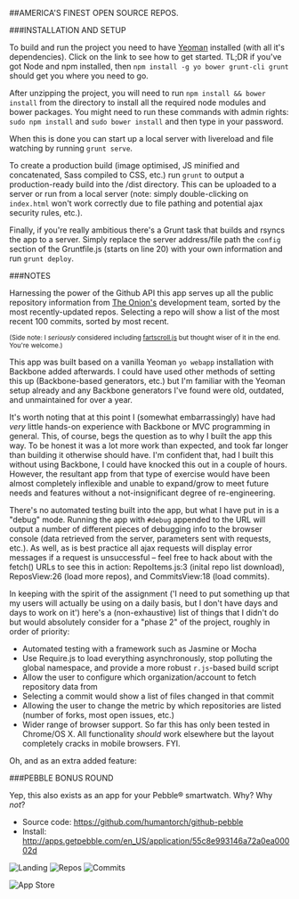 ##AMERICA'S FINEST OPEN SOURCE REPOS.

###INSTALLATION AND SETUP

To build and run the project you need to have [Yeoman](http://yeoman.io/learning/index.html "Getting started with Yeoman") installed (with all it's dependencies). Click on the link to see how to get started. TL;DR if you've got Node and npm installed, then `npm install -g yo bower grunt-cli grunt` should get you where you need to go.

After unzipping the project, you will need to run `npm install && bower install` from the directory to install all the required node modules and bower packages. You might need to run these commands with admin rights: `sudo npm install` and `sudo bower install` and then type in your password.

When this is done you can start up a local server with livereload and file watching by running `grunt serve`.

To create a production build (image optimised, JS minified and concatenated, Sass compiled to CSS, etc.) run `grunt` to output a production-ready build into the /dist directory. This can be uploaded to a server or run from a local server (note: simply double-clicking on `index.html` won't work correctly due to file pathing and potential ajax security rules, etc.).

Finally, if you're really ambitious there's a Grunt task that builds and rsyncs the app to a server. Simply replace the server address/file path the `config` section of the Gruntfile.js (starts on line 20) with your own information and run `grunt deploy`.

###NOTES

Harnessing the power of the Github API this app serves up all the public repository information from [The Onion's](http://github.com/theonion) development team, sorted by the most recently-updated repos. Selecting a repo will show a list of the most recent 100 commits, sorted by most recent.

<sub>(Side note: I _seriously_ considered including [fartscroll.js](http://theonion.github.io/fartscroll.js/) but thought wiser of it in the end. You're welcome.)</sub>

This app was built based on a vanilla Yeoman `yo webapp` installation with Backbone added afterwards. I could have used other methods of setting this up (Backbone-based generators, etc.) but I'm familiar with the Yeoman setup already and any Backbone generators I've found were old, outdated, and unmaintained for over a year.

It's worth noting that at this point I (somewhat embarrassingly) have had _very_ little hands-on experience with Backbone or MVC programming in general. This, of course, begs the question as to why I built the app this way. To be honest it was a lot more work than expected, and took far longer than building it otherwise should have. I'm confident that, had I built this without using Backbone, I could have knocked this out in a couple of hours. However, the resultant app from that type of exercise would have been almost completely inflexible and unable to expand/grow to meet future needs and features without a not-insignificant degree of re-engineering.

There's no automated testing built into the app, but what I have put in is a "debug" mode. Running the app with `#debug` appended to the URL will output a number of different pieces of debugging info to the browser console (data retrieved from the server, parameters sent with requests, etc.). As well, as is best practice all ajax requests will display error messages if a request is unsuccessful – feel free to hack about with the fetch() URLs to see this in action: RepoItems.js:3 (inital repo list download), ReposView:26 (load more repos), and CommitsView:18 (load commits).

In keeping with the spirit of the assignment ('I need to put something up that my users will actually be using on a daily basis, but I don't have days and days to work on it') here's a (non-exhaustive) list of things that I didn't do but would absolutely consider for a "phase 2" of the project, roughly in order of priority:

* Automated testing with a framework such as Jasmine or Mocha
* Use Require.js to load everything asynchronously, stop polluting the global namespace, and provide a more robust `r.js`-based build script
* Allow the user to configure which organization/account to fetch repository data from
* Selecting a commit would show a list of files changed in that commit
* Allowing the user to change the metric by which repositories are listed (number of forks, most open issues, etc.)
* Wider range of browser support. So far this has only been tested in Chrome/OS X. All functionality _should_ work elsewhere but the layout completely cracks in mobile browsers. FYI.

Oh, and as an extra added feature:

###PEBBLE BONUS ROUND

Yep, this also exists as an app for your Pebble® smartwatch. Why? Why _not_?

* Source code: https://github.com/humantorch/github-pebble
* Install: http://apps.getpebble.com/en_US/application/55c8e993146a72a0ea00002d

![Landing](https://dl.dropboxusercontent.com/u/438081/pebble-github/landing.png) ![Repos](https://dl.dropboxusercontent.com/u/438081/pebble-github/repos.png) ![Commits](https://dl.dropboxusercontent.com/u/438081/pebble-github/commits.png)

![App Store](https://dl.dropboxusercontent.com/u/438081/pebble-github/appstore.png)